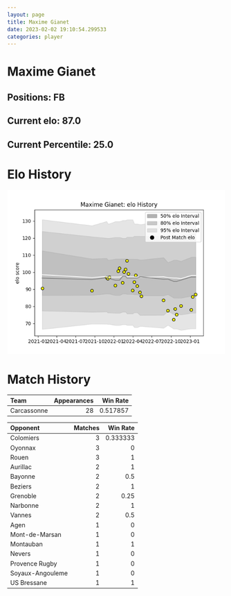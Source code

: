 ```yaml
---  
layout: page  
title: Maxime Gianet  
date: 2023-02-02 19:10:54.299533  
categories: player  
---
```

# Maxime Gianet

## Positions: FB

## Current elo: 87.0

## Current Percentile: 25.0

# Elo History


![elo history](history_MaximeGianet.png)
# Match History


| Team        |   Appearances |   Win Rate |
|:------------|--------------:|-----------:|
| Carcassonne |            28 |   0.517857 |

| Opponent         |   Matches |   Win Rate |
|:-----------------|----------:|-----------:|
| Colomiers        |         3 |   0.333333 |
| Oyonnax          |         3 |   0        |
| Rouen            |         3 |   1        |
| Aurillac         |         2 |   1        |
| Bayonne          |         2 |   0.5      |
| Beziers          |         2 |   1        |
| Grenoble         |         2 |   0.25     |
| Narbonne         |         2 |   1        |
| Vannes           |         2 |   0.5      |
| Agen             |         1 |   0        |
| Mont-de-Marsan   |         1 |   0        |
| Montauban        |         1 |   1        |
| Nevers           |         1 |   0        |
| Provence Rugby   |         1 |   0        |
| Soyaux-Angouleme |         1 |   0        |
| US Bressane      |         1 |   1        |